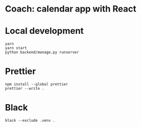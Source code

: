 # Coach: calendar app with React

# Local development

```
yarn
yarn start
python backend/manage.py runserver
```

# Prettier

```
npm install --global prettier
prettier --write .
```

# Black

```
black --exclude .venv .
```
